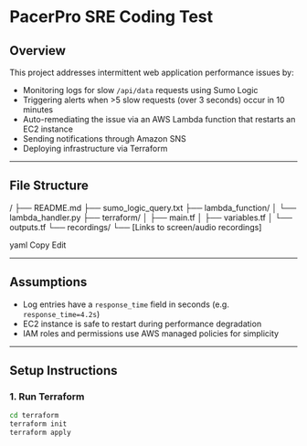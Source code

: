 # PacerPro SRE Coding Test

## Overview

This project addresses intermittent web application performance issues by:
- Monitoring logs for slow `/api/data` requests using Sumo Logic
- Triggering alerts when >5 slow requests (over 3 seconds) occur in 10 minutes
- Auto-remediating the issue via an AWS Lambda function that restarts an EC2 instance
- Sending notifications through Amazon SNS
- Deploying infrastructure via Terraform

---

## File Structure

/
├── README.md
├── sumo_logic_query.txt
├── lambda_function/
│ └── lambda_handler.py
├── terraform/
│ ├── main.tf
│ ├── variables.tf
│ └── outputs.tf
└── recordings/
└── [Links to screen/audio recordings]

yaml
Copy
Edit

---

## Assumptions

- Log entries have a `response_time` field in seconds (e.g. `response_time=4.2s`)
- EC2 instance is safe to restart during performance degradation
- IAM roles and permissions use AWS managed policies for simplicity

---

## Setup Instructions

### 1. Run Terraform

```bash
cd terraform
terraform init
terraform apply
